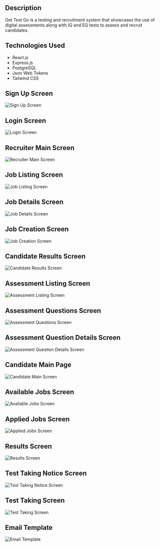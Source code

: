 ## Description
Get Test Go is a testing and recruitment system that showcases the use of digital assessments along with IQ and EQ tests to assess and recruit candidates.

## Technologies Used
- React.js
- Express.js
- PostgreSQL
- Json Web Tokens
- Tailwind CSS

## Sign Up Screen
![Sign Up Screen](https://github.com/AR-LABS-CPP/Get-Test-Go/assets/70814565/feaea27d-64d0-478f-92e8-8dbd5bc55e70)

## Login Screen
![Login Screen](https://github.com/AR-LABS-CPP/Get-Test-Go/assets/70814565/c4294da2-f80c-495e-960b-de51fc3c06e0)

## Recruiter Main Screen
![Recruiter Main Screen](https://github.com/AR-LABS-CPP/Get-Test-Go/assets/70814565/f4a8141d-aee3-402f-8421-7bbb1676ecee)

## Job Listing Screen
![Job Listing Screen](https://github.com/AR-LABS-CPP/Get-Test-Go/assets/70814565/10107ea9-6a57-4db7-9524-77fe9923e96d)

## Job Details Screen
![Job Details Screen](https://github.com/AR-LABS-CPP/Get-Test-Go/assets/70814565/4a73a605-3354-4ddb-9adb-d1424cda51ed)

## Job Creation Screen
![Job Creation Screen](https://github.com/AR-LABS-CPP/Get-Test-Go/assets/70814565/bb30babe-2901-468c-9447-c52fb701737e)

## Candidate Results Screen
![Candidate Results Screen](https://github.com/AR-LABS-CPP/Get-Test-Go/assets/70814565/154e971a-5e45-4cf1-9f69-eaf8ae4dfefc)

## Assessment Listing Screen
![Assessment Listing Screen](https://github.com/AR-LABS-CPP/Get-Test-Go/assets/70814565/1e5024f5-c7ea-4dcf-81d7-c6d7026272d3)

## Assessment Questions Screen
![Assessment Questions Screen](https://github.com/AR-LABS-CPP/Get-Test-Go/assets/70814565/53ad63a1-f62f-40cd-aa84-ca48017b84d8)

## Assessment Question Details Screen
![Assessment Question Details Screen](https://github.com/AR-LABS-CPP/Get-Test-Go/assets/70814565/cc718afe-72c0-4ba7-8705-b77f6506ea59)

## Candidate Main Page
![Candidate Main Screen](https://github.com/AR-LABS-CPP/Get-Test-Go/assets/70814565/1e0fffcc-7214-4153-98c7-7ded1f5cb508)

## Available Jobs Screen
![Available Jobs Screen](https://github.com/AR-LABS-CPP/Get-Test-Go/assets/70814565/6e8c8a2c-ee26-42a6-8e6d-21a97d480d2b)

## Applied Jobs Screen
![Applied Jobs Screen](https://github.com/AR-LABS-CPP/Get-Test-Go/assets/70814565/336a1066-fb98-43d5-bcba-627e4aa3bae5)

## Results Screen
![Results Screen](https://github.com/AR-LABS-CPP/Get-Test-Go/assets/70814565/f9b29621-90f0-405d-a8f4-c86835eeb67e)

## Test Taking Notice Screen
![Test Taking Notice Screen](https://github.com/AR-LABS-CPP/Get-Test-Go/assets/70814565/39950c8f-2e3e-40c2-87bc-6863585ee5d5)

## Test Taking Screen
![Test Taking Screen](https://github.com/AR-LABS-CPP/Get-Test-Go/assets/70814565/00021423-eab0-415c-91d2-6cf5b2c95a04)

## Email Template
![Email Template](https://github.com/AR-LABS-CPP/Get-Test-Go/assets/70814565/c3ee378f-318a-4be3-9a90-c824dc36e3d7)
